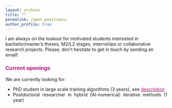 ```yaml
---
layout: archive
title: ""
permalink: /open_positions/
author_profile: true
---
```



I am always on the lookout for motivated students interested in bachelor/master’s theses, M2/L2 stages, internships or collaborative research projects. 
Please, don't hesitate to get in touch by sending an email!



### <span style="color:rgb(199, 21, 133)">Current openings</span>
We are currently looking for: 
<div style="text-align: justify">
<ul>
  <li>PhD student in large scale training algorithms (3 years), see <a href="https://aniti.univ-toulouse.fr/wp-content/uploads/2024/09/HAILSED_PhD_position-1.pdf/"><span style="color:rgb(199, 21, 133)">description</span></a></li>
  <li>Postdoctoral researcher in hybrid (AI-numerical) iterative methods (1 year)</li>
</ul>
</div>
